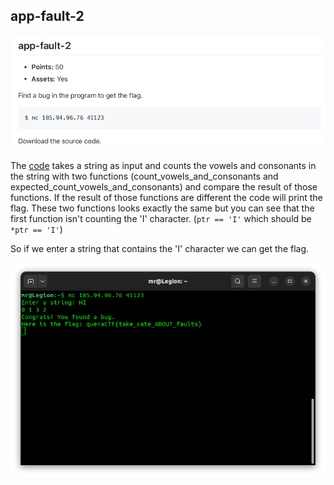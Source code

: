 ## app-fault-2

<p align="center">
<img src="chall.png"/>
</p>

The [code](main-redacted.c) takes a string as input and counts the vowels and consonants in the string with two functions (count_vowels_and_consonants and expected_count_vowels_and_consonants) and compare the result of those functions. If the result of those functions are different the code will print the flag. These two functions looks exactly the same but you can see that the first function isn't counting the 'I' character. (`ptr == 'I'` which should be `*ptr == 'I'`)

So if we enter a string that contains the 'I' character we can get the flag.

<p align="center">
<img src="code.png"/>
</p>



